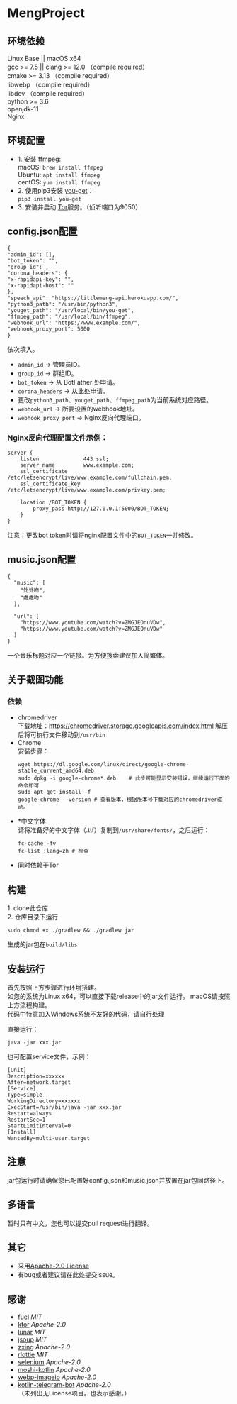 # MengProject

## 环境依赖

Linux Base || macOS x64  
gcc >= 7.5 || clang >= 12.0 （compile required）  
cmake >= 3.13 （compile required）  
libwebp （compile required）  
libdev （compile required）  
python >= 3.6  
openjdk-11  
Nginx

## 环境配置

- 1.&nbsp;安装 [ffmpeg](https://www.ffmpeg.org):  
  macOS:&nbsp;``brew install ffmpeg``  
  Ubuntu:&nbsp;``apt install ffmpeg``  
  centOS:&nbsp;``yum install ffmpeg``
- 2.&nbsp;使用pip3安装 [you-get](https://www.github.com/soimort/you-get)：  
  ``pip3 install you-get``
- 3.&nbsp;安装并启动 [Tor](https://www.torproject.org/)服务。（侦听端口为9050）

## config.json配置

```
{  
"admin_id": [], 
"bot_token": "",
"group_id": ,
"corona_headers": {
"x-rapidapi-key": "",
"x-rapidapi-host": ""
},
"speech_api": "https://littlemeng-api.herokuapp.com/",
"python3_path": "/usr/bin/python3",
"youget_path": "/usr/local/bin/you-get",
"ffmpeg_path": "/usr/local/bin/ffmpeg",
"webhook_url": "https://www.example.com/",
"webhook_proxy_port": 5000
}
```

依次填入。

- ``admin_id`` -> 管理员ID。
- ``group_id`` -> 群组ID。
- ``bot_token`` -> 从 BotFather 处申请。
- ``corona_headers`` -> 从[此处](https://rapidapi.com/api-sports/api/covid-193/)申请。
- 更改``python3_path``、``youget_path``、``ffmpeg_path``为当前系统对应路径。
- ``webhook_url`` -> 所要设置的webhook地址。
- ``webhook_proxy_port`` -> Nginx反向代理端口。

### Nginx反向代理配置文件示例：

```
server {
    listen              443 ssl;
    server_name         www.example.com;
    ssl_certificate     /etc/letsencrypt/live/www.example.com/fullchain.pem;
    ssl_certificate_key /etc/letsencrypt/live/www.example.com/privkey.pem;

    location /BOT_TOKEN {
        proxy_pass http://127.0.0.1:5000/BOT_TOKEN;
    }
}
```

注意：更改bot token时请将nginx配置文件中的```BOT_TOKEN```一并修改。

## music.json配置

```
{
  "music": [
    "处处吻",
    "處處吻"
  ],

  "url": [
    "https://www.youtube.com/watch?v=ZMGJEOnuVDw",
    "https://www.youtube.com/watch?v=ZMGJEOnuVDw"
  ]
}
```  

一个音乐标题对应一个链接。为方便搜索建议加入简繁体。

## 关于截图功能

### 依赖

- chromedriver  
  下载地址：https://chromedriver.storage.googleapis.com/index.html
  解压后将可执行文件移动到```/usr/bin```
- Chrome  
  安装步骤：
  ```
  wget https://dl.google.com/linux/direct/google-chrome-stable_current_amd64.deb
  sudo dpkg -i google-chrome*.deb    # 此步可能显示安装错误，继续运行下面的命令即可
  sudo apt-get install -f
  google-chrome --version # 查看版本，根据版本号下载对应的chromedriver驱动。
  ```
- *中文字体  
  请将准备好的中文字体（.ttf）复制到```/usr/share/fonts/```，之后运行：
  ```
  fc-cache -fv
  fc-list :lang=zh # 检查
  ```
- 同时依赖于Tor

## 构建

1.&nbsp;clone此仓库  
2.&nbsp;仓库目录下运行

```
sudo chmod +x ./gradlew && ./gradlew jar
```

生成的jar包在``build/libs``

## 安装运行

首先按照上方步骤进行环境搭建。  
如您的系统为Linux x64，可以直接下载release中的jar文件运行。
macOS请按照上方流程构建。  
代码中特意加入Windows系统不友好的代码，请自行处理

直接运行：

```
java -jar xxx.jar
```  

也可配置service文件，示例：

```
[Unit]
Description=xxxxxx
After=network.target
[Service]
Type=simple
WorkingDirectory=xxxxxx
ExecStart=/usr/bin/java -jar xxx.jar
Restart=always
RestartSec=1
StartLimitInterval=0
[Install]
WantedBy=multi-user.target
```

## 注意

jar包运行时请确保您已配置好config.json和music.json并放置在jar包同路径下。

## 多语言

暂时只有中文，您也可以提交pull request进行翻译。

## 其它

- 采用[Apache-2.0 License](https://www.apache.org/licenses/LICENSE-2.0)
- 有bug或者建议请在此处提交issue。

## 感谢

- [fuel](https://github.com/kittinunf/fuel)  *MIT*
- [ktor](https://github.com/ktorio/ktor)  *Apache-2.0*
- [lunar](https://github.com/6tail/lunar-java)  *MIT*
- [jsoup](https://github.com/jhy/jsoup)  *MIT*
- [zxing](https://github.com/zxing/zxing)  *Apache-2.0*
- [rlottie](https://github.com/Samsung/rlottie)  *MIT*
- [selenium](https://github.com/SeleniumHQ/selenium)  *Apache-2.0*
- [moshi-kotlin](https://github.com/square/moshi)  *Apache-2.0*
- [webp-imageio](https://github.com/sejda-pdf/webp-imageio)  *Apache-2.0*
- [kotlin-telegram-bot](https://github.com/kotlin-telegram-bot/kotlin-telegram-bot)  *Apache-2.0*  
  （未列出无License项目。也表示感谢。）